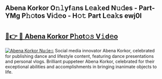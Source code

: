 ## Abena Korkor O𝚗𝚕yf𝚊ns L𝚎a𝚔ed N𝚞𝚍es - Part-YMg P𝚑𝚘tos Vi𝚍𝚎o - H𝚘𝚝 Part L𝚎a𝚔s ewj0I

# <h2><a href="http://kf1q6h1.oniu.top/?m=Abena+Korkor">🔗👉 🔴 Abena Korkor P𝚑ot𝚘𝚜 V𝚒d𝚎o</a></h2>

[![Abena Korkor Nu𝚍e𝚜](https://i.imgur.com/0qMVB7G.gif)](http://kf1q6h1.oniu.top/?m=Abena+Korkor)
Social media innovator Abena Korkor, celebrated for publishing dance and lifestyle content, featuring dance presentations and personal vlogs. Brilliant puppeteer Abena Korkor, celebrated for their exceptional abilities and accomplishments in bringing inanimate objects to life.  
